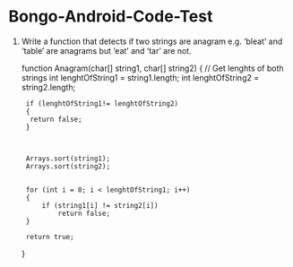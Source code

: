 # Bongo-Android-Code-Test

1) Write a function that detects if two strings are anagram e.g. ‘bleat’ and ‘table’
are anagrams but ‘eat’ and ‘tar’ are not.

      function Anagram(char[] string1, char[] string2) 
       { 
        // Get lenghts of both strings 
        int lenghtOfString1 = string1.length; 
        int lenghtOfString2 = string2.length; 
      
        if (lenghtOfString1!= lenghtOfString2) 
        {
         return false; 
        }
           
  
        
        Arrays.sort(string1); 
        Arrays.sort(string2); 
        
  
        for (int i = 0; i < lenghtOfString1; i++) 
        {
            if (string1[i] != string2[i]) 
                return false; 
        }
         
        return true; 
        
    } 
  
